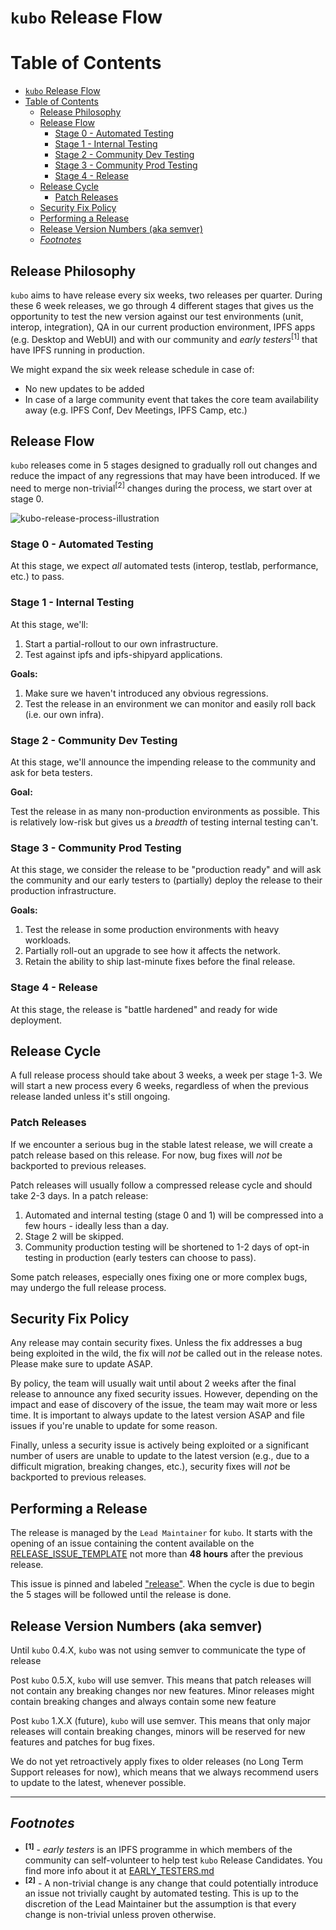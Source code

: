 # `kubo` Release Flow

# Table of Contents

- [`kubo` Release Flow](#kubo-release-flow)
- [Table of Contents](#table-of-contents)
  - [Release Philosophy](#release-philosophy)
  - [Release Flow](#release-flow)
    - [Stage 0 - Automated Testing](#stage-0---automated-testing)
    - [Stage 1 - Internal Testing](#stage-1---internal-testing)
    - [Stage 2 - Community Dev Testing](#stage-2---community-dev-testing)
    - [Stage 3 - Community Prod Testing](#stage-3---community-prod-testing)
    - [Stage 4 - Release](#stage-4---release)
  - [Release Cycle](#release-cycle)
    - [Patch Releases](#patch-releases)
  - [Security Fix Policy](#security-fix-policy)
  - [Performing a Release](#performing-a-release)
  - [Release Version Numbers (aka semver)](#release-version-numbers-aka-semver)
  - [_Footnotes_](#footnotes)

## Release Philosophy

`kubo` aims to have release every six weeks, two releases per quarter. During these 6 week releases, we go through 4 different stages that gives us the opportunity to test the new version against our test environments (unit, interop, integration), QA in our current production environment, IPFS apps (e.g. Desktop and WebUI) and with our community and _early testers_<sup>[1]</sup> that have IPFS running in production.

We might expand the six week release schedule in case of:

- No new updates to be added
- In case of a large community event that takes the core team availability away (e.g. IPFS Conf, Dev Meetings, IPFS Camp, etc.)

## Release Flow

`kubo` releases come in 5 stages designed to gradually roll out changes and reduce the impact of any regressions that may have been introduced. If we need to merge non-trivial<sup>[2]</sup> changes during the process, we start over at stage 0.

![kubo-release-process-illustration](https://user-images.githubusercontent.com/618519/62986422-653fee00-bdf0-11e9-8f61-197117b61da2.png)

### Stage 0 - Automated Testing

At this stage, we expect _all_ automated tests (interop, testlab, performance, etc.) to pass.

### Stage 1 - Internal Testing

At this stage, we'll:

1. Start a partial-rollout to our own infrastructure.
2. Test against ipfs and ipfs-shipyard applications.

**Goals:**

1. Make sure we haven't introduced any obvious regressions.
2. Test the release in an environment we can monitor and easily roll back (i.e. our own infra).

### Stage 2 - Community Dev Testing

At this stage, we'll announce the impending release to the community and ask for beta testers.

**Goal:**

Test the release in as many non-production environments as possible. This is relatively low-risk but gives us a _breadth_ of testing internal testing can't.

### Stage 3 - Community Prod Testing

At this stage, we consider the release to be "production ready" and will ask the community and our early testers to (partially) deploy the release to their production infrastructure.

**Goals:**

1. Test the release in some production environments with heavy workloads.
2. Partially roll-out an upgrade to see how it affects the network.
3. Retain the ability to ship last-minute fixes before the final release.

### Stage 4 - Release

At this stage, the release is "battle hardened" and ready for wide deployment.

## Release Cycle

A full release process should take about 3 weeks, a week per stage 1-3. We will start a new process every 6 weeks, regardless of when the previous release landed unless it's still ongoing.

### Patch Releases

If we encounter a serious bug in the stable latest release, we will create a patch release based on this release. For now, bug fixes will _not_ be backported to previous releases.

Patch releases will usually follow a compressed release cycle and should take 2-3 days. In a patch release:

1. Automated and internal testing (stage 0 and 1) will be compressed into a few hours - ideally less than a day.
2. Stage 2 will be skipped.
3. Community production testing will be shortened to 1-2 days of opt-in testing in production (early testers can choose to pass).

Some patch releases, especially ones fixing one or more complex bugs, may undergo the full release process.

## Security Fix Policy

Any release may contain security fixes. Unless the fix addresses a bug being exploited in the wild, the fix will _not_ be called out in the release notes. Please make sure to update ASAP.

By policy, the team will usually wait until about 2 weeks after the final release to announce any fixed security issues. However, depending on the impact and ease of discovery of the issue, the team may wait more or less time. It is important to always update to the latest version ASAP and file issues if you're unable to update for some reason.

Finally, unless a security issue is actively being exploited or a significant number of users are unable to update to the latest version (e.g., due to a difficult migration, breaking changes, etc.), security fixes will _not_ be backported to previous releases.

## Performing a Release

The release is managed by the `Lead Maintainer` for `kubo`. It starts with the opening of an issue containing the content available on the [RELEASE_ISSUE_TEMPLATE](./RELEASE_ISSUE_TEMPLATE.md) not more than **48 hours** after the previous release.

This issue is pinned and labeled ["release"](https://github.com/bluzelle/ipfs-kubo/issues?utf8=%E2%9C%93&q=is%3Aissue+is%3Aopen+label%3Arelease). When the cycle is due to begin the 5 stages will be followed until the release is done.

## Release Version Numbers (aka semver)

Until `kubo` 0.4.X, `kubo` was not using semver to communicate the type of release

Post `kubo` 0.5.X, `kubo` will use semver. This means that patch releases will not contain any breaking changes nor new features. Minor releases might contain breaking changes and always contain some new feature

Post `kubo` 1.X.X (future), `kubo` will use semver. This means that only major releases will contain breaking changes, minors will be reserved for new features and patches for bug fixes.

We do not yet retroactively apply fixes to older releases (no Long Term Support releases for now), which means that we always recommend users to update to the latest, whenever possible.

----------------------------

## _Footnotes_

- <sup>**[1]**</sup> - _early testers_ is an IPFS programme in which members of the community can self-volunteer to help test `kubo` Release Candidates. You find more info about it at [EARLY_TESTERS.md](./EARLY_TESTERS.md)
- <sup>**[2]**</sup> - A non-trivial change is any change that could potentially introduce an issue not trivially caught by automated testing. This is up to the discretion of the Lead Maintainer but the assumption is that every change is non-trivial unless proven otherwise.
